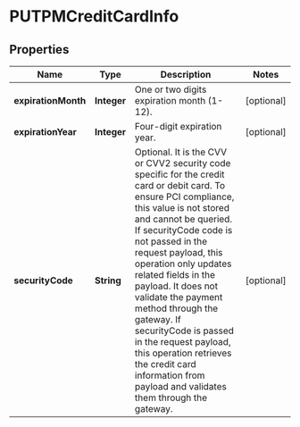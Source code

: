 

# PUTPMCreditCardInfo


## Properties

| Name | Type | Description | Notes |
|------------ | ------------- | ------------- | -------------|
|**expirationMonth** | **Integer** | One or two digits expiration month (1-12).           |  [optional] |
|**expirationYear** | **Integer** | Four-digit expiration year.  |  [optional] |
|**securityCode** | **String** | Optional. It is the CVV or CVV2 security code specific for the credit card or debit card. To ensure PCI compliance, this value is not stored and cannot be queried.   If securityCode code is not passed in the request payload, this operation only updates related fields in the payload. It does not validate the payment method through the gateway.  If securityCode is passed in the request payload, this operation retrieves the credit card information from payload and validates them through the gateway.  |  [optional] |



